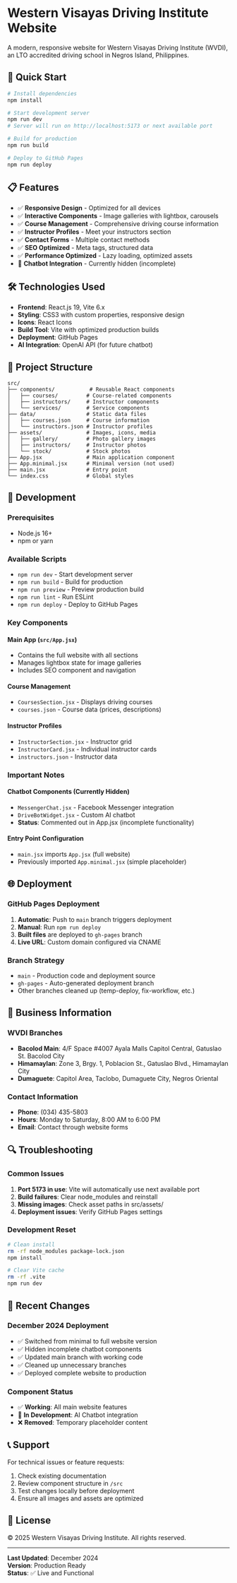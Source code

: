 # Western Visayas Driving Institute Website

A modern, responsive website for Western Visayas Driving Institute (WVDI), an LTO accredited driving school in Negros Island, Philippines.

## 🚀 Quick Start

```bash
# Install dependencies
npm install

# Start development server
npm run dev
# Server will run on http://localhost:5173 or next available port

# Build for production
npm run build

# Deploy to GitHub Pages
npm run deploy
```

## 📋 Features

- ✅ **Responsive Design** - Optimized for all devices
- ✅ **Interactive Components** - Image galleries with lightbox, carousels
- ✅ **Course Management** - Comprehensive driving course information
- ✅ **Instructor Profiles** - Meet your instructors section
- ✅ **Contact Forms** - Multiple contact methods
- ✅ **SEO Optimized** - Meta tags, structured data
- ✅ **Performance Optimized** - Lazy loading, optimized assets
- 🚧 **Chatbot Integration** - Currently hidden (incomplete)

## 🛠 Technologies Used

- **Frontend**: React.js 19, Vite 6.x
- **Styling**: CSS3 with custom properties, responsive design
- **Icons**: React Icons
- **Build Tool**: Vite with optimized production builds
- **Deployment**: GitHub Pages
- **AI Integration**: OpenAI API (for future chatbot)

## 📁 Project Structure

```
src/
├── components/           # Reusable React components
│   ├── courses/         # Course-related components
│   ├── instructors/     # Instructor components
│   └── services/        # Service components
├── data/                # Static data files
│   ├── courses.json     # Course information
│   └── instructors.json # Instructor profiles
├── assets/              # Images, icons, media
│   ├── gallery/         # Photo gallery images
│   ├── instructors/     # Instructor photos
│   └── stock/           # Stock photos
├── App.jsx              # Main application component
├── App.minimal.jsx      # Minimal version (not used)
├── main.jsx             # Entry point
└── index.css            # Global styles
```

## 🔧 Development

### Prerequisites
- Node.js 16+ 
- npm or yarn

### Available Scripts
- `npm run dev` - Start development server
- `npm run build` - Build for production
- `npm run preview` - Preview production build
- `npm run lint` - Run ESLint
- `npm run deploy` - Deploy to GitHub Pages

### Key Components

#### Main App (`src/App.jsx`)
- Contains the full website with all sections
- Manages lightbox state for image galleries
- Includes SEO component and navigation

#### Course Management
- `CoursesSection.jsx` - Displays driving courses
- `courses.json` - Course data (prices, descriptions)

#### Instructor Profiles
- `InstructorSection.jsx` - Instructor grid
- `InstructorCard.jsx` - Individual instructor cards
- `instructors.json` - Instructor data

### Important Notes

#### Chatbot Components (Currently Hidden)
- `MessengerChat.jsx` - Facebook Messenger integration
- `DriveBotWidget.jsx` - Custom AI chatbot
- **Status**: Commented out in App.jsx (incomplete functionality)

#### Entry Point Configuration
- `main.jsx` imports `App.jsx` (full website)
- Previously imported `App.minimal.jsx` (simple placeholder)

## 🌐 Deployment

### GitHub Pages Deployment
1. **Automatic**: Push to `main` branch triggers deployment
2. **Manual**: Run `npm run deploy`
3. **Built files** are deployed to `gh-pages` branch
4. **Live URL**: Custom domain configured via CNAME

### Branch Strategy
- `main` - Production code and deployment source
- `gh-pages` - Auto-generated deployment branch
- Other branches cleaned up (temp-deploy, fix-workflow, etc.)

## 🏢 Business Information

### WVDI Branches
- **Bacolod Main**: 4/F Space #4007 Ayala Malls Capitol Central, Gatuslao St. Bacolod City
- **Himamaylan**: Zone 3, Brgy. 1, Poblacion St., Gatuslao Blvd., Himamaylan City  
- **Dumaguete**: Capitol Area, Taclobo, Dumaguete City, Negros Oriental

### Contact Information
- **Phone**: (034) 435-5803
- **Hours**: Monday to Saturday, 8:00 AM to 6:00 PM
- **Email**: Contact through website forms

## 🔍 Troubleshooting

### Common Issues

1. **Port 5173 in use**: Vite will automatically use next available port
2. **Build failures**: Clear node_modules and reinstall
3. **Missing images**: Check asset paths in src/assets/
4. **Deployment issues**: Verify GitHub Pages settings

### Development Reset
```bash
# Clean install
rm -rf node_modules package-lock.json
npm install

# Clear Vite cache
rm -rf .vite
npm run dev
```

## 📝 Recent Changes

### December 2024 Deployment
- ✅ Switched from minimal to full website version
- ✅ Hidden incomplete chatbot components
- ✅ Updated main branch with working code
- ✅ Cleaned up unnecessary branches
- ✅ Deployed complete website to production

### Component Status
- ✅ **Working**: All main website features
- 🚧 **In Development**: AI Chatbot integration
- ❌ **Removed**: Temporary placeholder content

## 📞 Support

For technical issues or feature requests:
1. Check existing documentation
2. Review component structure in `/src`
3. Test changes locally before deployment
4. Ensure all images and assets are optimized

## 📄 License

© 2025 Western Visayas Driving Institute. All rights reserved.

---

**Last Updated**: December 2024  
**Version**: Production Ready  
**Status**: ✅ Live and Functional
